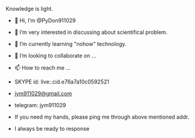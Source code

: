 Knowledge is light.
- 👋 Hi, I’m @PyDon911029
- 👀 I’m very interested in discussing about scientifical problem.
- 🌱 I’m currently learning "nohow" technology.
- 💞️ I’m looking to collaborate on ...
- 📫 How to reach me ...
- SKYPE id: live:.cid.e76a7a10c0592521
- jym911029@gmail.com
- telegram: jym911029

- If you need my hands, please ping me through above mentioned addr.
- I always be ready to response

<!---
PyDon911029/PyDon911029 is a ✨ special ✨ repository because its `README.md` (this file) appears on your GitHub profile.
You can click the Preview link to take a look at your changes.
--->
